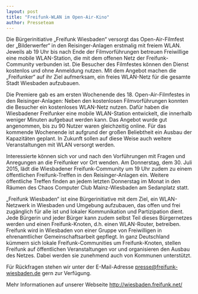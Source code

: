 ```yaml
---
layout: post
title: "Freifunk-WLAN im Open-Air-Kino"
author: Presseteam
---
```


Die Bürgerinitiative „Freifunk Wiesbaden“
versorgt das Open-Air-Filmfest der „Bilderwerfer“ in den
Reisinger-Anlagen erstmalig mit freiem WLAN. Jeweils ab 19 Uhr bis nach
Ende der Filmvorführungen betreuen Freiwillige eine mobile WLAN-Station,
die mit dem offenen Netz der Freifunk-Community verbunden ist. Die
Besucher des Filmfestes können den Dienst kostenlos und ohne Anmeldung
nutzen. Mit dem Angebot machen die „Freifunker“ auf ihr Ziel aufmerksam,
ein freies WLAN-Netz für die gesamte Stadt Wiesbaden aufzubauen.

Die Premiere gab es am ersten Wochenende des 18. Open-Air-Filmfestes in
den Reisinger-Anlagen: Neben den kostenlosen Filmvorführungen konnten
die Besucher ein kostenloses WLAN-Netz nutzen. Dafür haben die
Wiesbadener Freifunker eine mobile WLAN-Station entwickelt, die
innerhalb weniger Minuten aufgebaut werden kann. Das Angebot wurde gut
angenommen, bis zu 90 Nutzer waren gleichzeitig online. Für das kommende
Wochenende ist aufgrund der großen Beliebtheit ein Ausbau der
Kapazitäten geplant. In Zukunft sollen auf diese Weise auch weitere
Veranstaltungen mit WLAN versorgt werden.

Interessierte können sich vor und nach den Vorführungen mit Fragen und
Anregungen an die Freifunker vor Ort wenden. Am Donnerstag, dem 30. Juli
2015, lädt die Wiesbadener Freifunk-Community um 19 Uhr zudem zu einem
öffentlichen Freifunk-Treffen in den Reisinger-Anlagen ein. Weitere
öffentliche Treffen finden an jedem letzten Donnerstag im Monat in den
Räumen des Chaos Computer Club Mainz-Wiesbaden am Sedanplatz statt.

„Freifunk Wiesbaden“ ist eine Bürgerinitiative mit dem Ziel, ein
WLAN-Netzwerk in Wiesbaden und Umgebung aufzubauen, das offen und frei
zugänglich für alle ist und lokaler Kommunikation und Partizipation
dient. Jede Bürgerin und jeder Bürger kann zudem selbst Teil dieses
Bürgernetzes werden und einen Freifunk-Knoten, d.h. einen WLAN-Router,
betreiben. Freifunk wird in Wiesbaden von einer Gruppe von Freiwilligen
in ehrenamtlicher Gemeinschaftsarbeit gepflegt. In ganz Deutschland
kümmern sich lokale Freifunk-Communities um Freifunk-Knoten, stellen
Freifunk auf öffentlichen Veranstaltungen vor und organisieren den
Ausbau des Netzes. Dabei werden sie zunehmend auch von Kommunen unterstützt.

Für Rückfragen stehen wir unter der E-Mail-Adresse
presse@freifunk-wiesbaden.de gern zur Verfügung.

Mehr Informationen auf unserer Webseite http://wiesbaden.freifunk.net/
